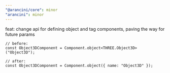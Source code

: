 ```yaml
---
"@arancini/core": minor
"arancini": minor
---
```


feat: change api for defining object and tag components, paving the way for future params

```
// before:
const Object3DComponent = Component.object<THREE.Object3D>("Object3D");

// after:
const Object3DComponent = Component.object({ name: "Object3D" });
```
